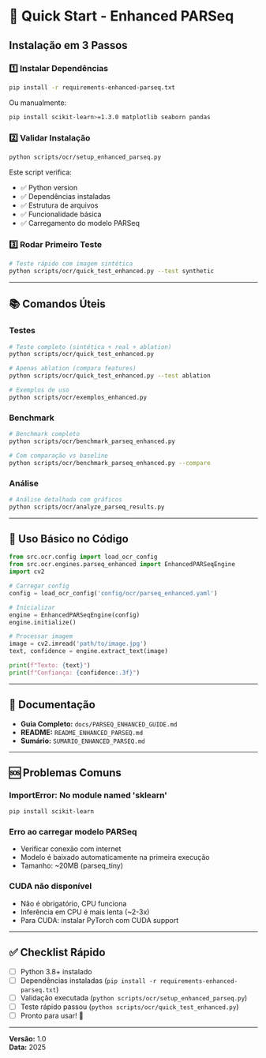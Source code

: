 # 🚀 Quick Start - Enhanced PARSeq

## Instalação em 3 Passos

### 1️⃣ Instalar Dependências

```bash
pip install -r requirements-enhanced-parseq.txt
```

Ou manualmente:
```bash
pip install scikit-learn>=1.3.0 matplotlib seaborn pandas
```

### 2️⃣ Validar Instalação

```bash
python scripts/ocr/setup_enhanced_parseq.py
```

Este script verifica:
- ✅ Python version
- ✅ Dependências instaladas
- ✅ Estrutura de arquivos
- ✅ Funcionalidade básica
- ✅ Carregamento do modelo PARSeq

### 3️⃣ Rodar Primeiro Teste

```bash
# Teste rápido com imagem sintética
python scripts/ocr/quick_test_enhanced.py --test synthetic
```

---

## 📚 Comandos Úteis

### Testes

```bash
# Teste completo (sintética + real + ablation)
python scripts/ocr/quick_test_enhanced.py

# Apenas ablation (compara features)
python scripts/ocr/quick_test_enhanced.py --test ablation

# Exemplos de uso
python scripts/ocr/exemplos_enhanced.py
```

### Benchmark

```bash
# Benchmark completo
python scripts/ocr/benchmark_parseq_enhanced.py

# Com comparação vs baseline
python scripts/ocr/benchmark_parseq_enhanced.py --compare
```

### Análise

```bash
# Análise detalhada com gráficos
python scripts/ocr/analyze_parseq_results.py
```

---

## 🎯 Uso Básico no Código

```python
from src.ocr.config import load_ocr_config
from src.ocr.engines.parseq_enhanced import EnhancedPARSeqEngine
import cv2

# Carregar config
config = load_ocr_config('config/ocr/parseq_enhanced.yaml')

# Inicializar
engine = EnhancedPARSeqEngine(config)
engine.initialize()

# Processar imagem
image = cv2.imread('path/to/image.jpg')
text, confidence = engine.extract_text(image)

print(f"Texto: {text}")
print(f"Confiança: {confidence:.3f}")
```

---

## 📖 Documentação

- **Guia Completo:** `docs/PARSEQ_ENHANCED_GUIDE.md`
- **README:** `README_ENHANCED_PARSEQ.md`
- **Sumário:** `SUMARIO_ENHANCED_PARSEQ.md`

---

## 🆘 Problemas Comuns

### ImportError: No module named 'sklearn'

```bash
pip install scikit-learn
```

### Erro ao carregar modelo PARSeq

- Verificar conexão com internet
- Modelo é baixado automaticamente na primeira execução
- Tamanho: ~20MB (parseq_tiny)

### CUDA não disponível

- Não é obrigatório, CPU funciona
- Inferência em CPU é mais lenta (~2-3x)
- Para CUDA: instalar PyTorch com CUDA support

---

## ✅ Checklist Rápido

- [ ] Python 3.8+ instalado
- [ ] Dependências instaladas (`pip install -r requirements-enhanced-parseq.txt`)
- [ ] Validação executada (`python scripts/ocr/setup_enhanced_parseq.py`)
- [ ] Teste rápido passou (`python scripts/ocr/quick_test_enhanced.py`)
- [ ] Pronto para usar! 🎉

---

**Versão:** 1.0  
**Data:** 2025  

